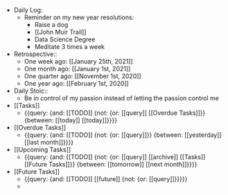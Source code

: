 - Daily Log:
    - Reminder on my new year resolutions:
        - Raise a dog
        - [[John Muir Trail]]
        - Data Science Degree
        - Meditate 3 times a week
- Retrospective::
    - One week ago: [[January 25th, 2021]]
    - One month ago: [[January 1st, 2021]]
    - One quarter ago: [[November 1st, 2020]]
    - One year ago: [[February 1st, 2020]]
- Daily Stoic::
    - Be in control of my passion instead of letting the passion control me
- [[Tasks]]
    - {{query: {and: [[TODO]] {not: {or: [[query]] [[Overdue Tasks]]}} {between: [[today]] [[today]]}}}}
- [[Overdue Tasks]]
    - {{query: {and: [[TODO]] {not: {or: [[query]]}} {between: [[yesterday]] [[last month]]}}}}
- [[Upcoming Tasks]]
    - {{query: {and: [[TODO]] {not: {or: [[query]] [[archive]] [[Tasks]] [[Future Tasks]]}} {between: [[tomorrow]] [[next month]]}}}}
- [[Future Tasks]]
    - {{query: {and: [[TODO]] [[future]] {not: {or: [[query]]}}}}}
    - 
